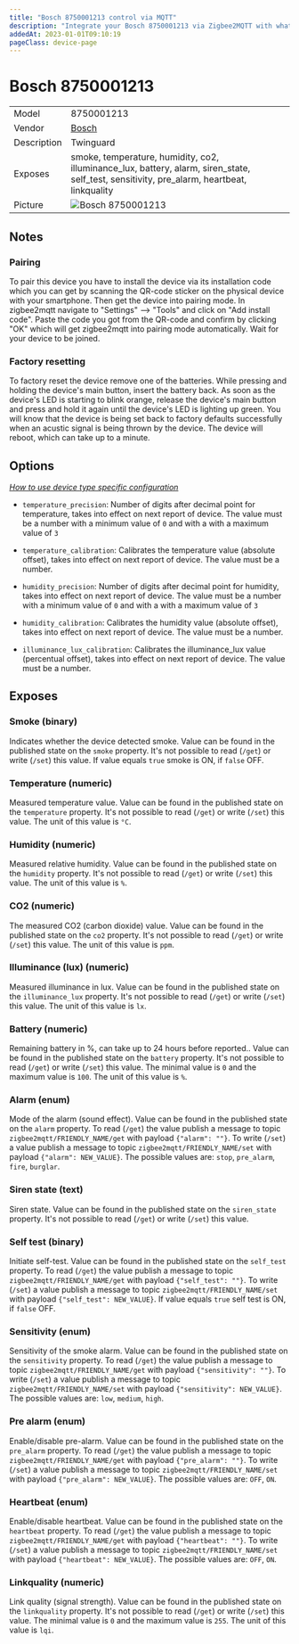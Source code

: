```yaml
---
title: "Bosch 8750001213 control via MQTT"
description: "Integrate your Bosch 8750001213 via Zigbee2MQTT with whatever smart home infrastructure you are using without the vendor's bridge or gateway."
addedAt: 2023-01-01T09:10:19
pageClass: device-page
---
```


<!-- !!!! -->
<!-- ATTENTION: This file is auto-generated through docgen! -->
<!-- You can only edit the "Notes"-Section between the two comment lines "Notes BEGIN" and "Notes END". -->
<!-- Do not use h1 or h2 heading within "## Notes"-Section. -->
<!-- !!!! -->

# Bosch 8750001213

|     |     |
|-----|-----|
| Model | 8750001213  |
| Vendor  | [Bosch](/supported-devices/#v=Bosch)  |
| Description | Twinguard |
| Exposes | smoke, temperature, humidity, co2, illuminance_lux, battery, alarm, siren_state, self_test, sensitivity, pre_alarm, heartbeat, linkquality |
| Picture | ![Bosch 8750001213](https://www.zigbee2mqtt.io/images/devices/8750001213.jpg) |


<!-- Notes BEGIN: You can edit here. Add "## Notes" headline if not already present. -->
## Notes

### Pairing
To pair this device you have to install the device via its installation code which you can get by scanning the QR-code sticker on the physical device with your smartphone. Then get the device into pairing mode. In zigbee2mqtt navigate to  "Settings" --> "Tools" and click on "Add install code". Paste the code you got from the QR-code and confirm by clicking "OK" which will get zigbee2mqtt into pairing mode automatically. Wait for your device to be joined.


### Factory resetting
To factory reset the device remove one of the batteries. While pressing and holding the device's main button, insert the battery back. As soon as the device's LED is starting to blink orange, release the device's main button and press and hold it again until the device's LED is lighting up green. You will know that the device is being set back to factory defaults successfully when an acustic signal is being thrown by the device. The device will reboot, which can take up to a minute.
<!-- Notes END: Do not edit below this line -->



## Options
*[How to use device type specific configuration](../guide/configuration/devices-groups.md#specific-device-options)*

* `temperature_precision`: Number of digits after decimal point for temperature, takes into effect on next report of device. The value must be a number with a minimum value of `0` and with a with a maximum value of `3`

* `temperature_calibration`: Calibrates the temperature value (absolute offset), takes into effect on next report of device. The value must be a number.

* `humidity_precision`: Number of digits after decimal point for humidity, takes into effect on next report of device. The value must be a number with a minimum value of `0` and with a with a maximum value of `3`

* `humidity_calibration`: Calibrates the humidity value (absolute offset), takes into effect on next report of device. The value must be a number.

* `illuminance_lux_calibration`: Calibrates the illuminance_lux value (percentual offset), takes into effect on next report of device. The value must be a number.


## Exposes

### Smoke (binary)
Indicates whether the device detected smoke.
Value can be found in the published state on the `smoke` property.
It's not possible to read (`/get`) or write (`/set`) this value.
If value equals `true` smoke is ON, if `false` OFF.

### Temperature (numeric)
Measured temperature value.
Value can be found in the published state on the `temperature` property.
It's not possible to read (`/get`) or write (`/set`) this value.
The unit of this value is `°C`.

### Humidity (numeric)
Measured relative humidity.
Value can be found in the published state on the `humidity` property.
It's not possible to read (`/get`) or write (`/set`) this value.
The unit of this value is `%`.

### CO2 (numeric)
The measured CO2 (carbon dioxide) value.
Value can be found in the published state on the `co2` property.
It's not possible to read (`/get`) or write (`/set`) this value.
The unit of this value is `ppm`.

### Illuminance (lux) (numeric)
Measured illuminance in lux.
Value can be found in the published state on the `illuminance_lux` property.
It's not possible to read (`/get`) or write (`/set`) this value.
The unit of this value is `lx`.

### Battery (numeric)
Remaining battery in %, can take up to 24 hours before reported..
Value can be found in the published state on the `battery` property.
It's not possible to read (`/get`) or write (`/set`) this value.
The minimal value is `0` and the maximum value is `100`.
The unit of this value is `%`.

### Alarm (enum)
Mode of the alarm (sound effect).
Value can be found in the published state on the `alarm` property.
To read (`/get`) the value publish a message to topic `zigbee2mqtt/FRIENDLY_NAME/get` with payload `{"alarm": ""}`.
To write (`/set`) a value publish a message to topic `zigbee2mqtt/FRIENDLY_NAME/set` with payload `{"alarm": NEW_VALUE}`.
The possible values are: `stop`, `pre_alarm`, `fire`, `burglar`.

### Siren state (text)
Siren state.
Value can be found in the published state on the `siren_state` property.
It's not possible to read (`/get`) or write (`/set`) this value.

### Self test (binary)
Initiate self-test.
Value can be found in the published state on the `self_test` property.
To read (`/get`) the value publish a message to topic `zigbee2mqtt/FRIENDLY_NAME/get` with payload `{"self_test": ""}`.
To write (`/set`) a value publish a message to topic `zigbee2mqtt/FRIENDLY_NAME/set` with payload `{"self_test": NEW_VALUE}`.
If value equals `true` self test is ON, if `false` OFF.

### Sensitivity (enum)
Sensitivity of the smoke alarm.
Value can be found in the published state on the `sensitivity` property.
To read (`/get`) the value publish a message to topic `zigbee2mqtt/FRIENDLY_NAME/get` with payload `{"sensitivity": ""}`.
To write (`/set`) a value publish a message to topic `zigbee2mqtt/FRIENDLY_NAME/set` with payload `{"sensitivity": NEW_VALUE}`.
The possible values are: `low`, `medium`, `high`.

### Pre alarm (enum)
Enable/disable pre-alarm.
Value can be found in the published state on the `pre_alarm` property.
To read (`/get`) the value publish a message to topic `zigbee2mqtt/FRIENDLY_NAME/get` with payload `{"pre_alarm": ""}`.
To write (`/set`) a value publish a message to topic `zigbee2mqtt/FRIENDLY_NAME/set` with payload `{"pre_alarm": NEW_VALUE}`.
The possible values are: `OFF`, `ON`.

### Heartbeat (enum)
Enable/disable heartbeat.
Value can be found in the published state on the `heartbeat` property.
To read (`/get`) the value publish a message to topic `zigbee2mqtt/FRIENDLY_NAME/get` with payload `{"heartbeat": ""}`.
To write (`/set`) a value publish a message to topic `zigbee2mqtt/FRIENDLY_NAME/set` with payload `{"heartbeat": NEW_VALUE}`.
The possible values are: `OFF`, `ON`.

### Linkquality (numeric)
Link quality (signal strength).
Value can be found in the published state on the `linkquality` property.
It's not possible to read (`/get`) or write (`/set`) this value.
The minimal value is `0` and the maximum value is `255`.
The unit of this value is `lqi`.

